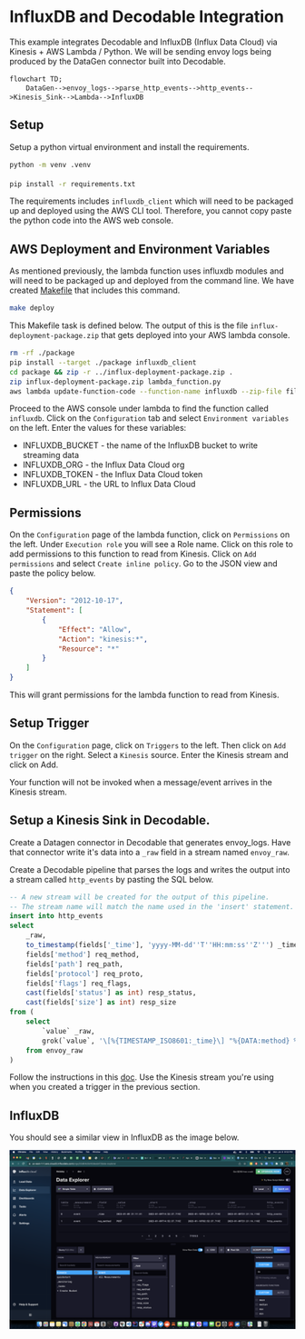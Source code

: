 # InfluxDB and Decodable Integration
This example integrates Decodable and InfluxDB (Influx Data Cloud) via Kinesis + AWS Lambda / Python. We will be sending envoy logs being produced by the DataGen connector built into Decodable.

```mermaid
flowchart TD;
    DataGen-->envoy_logs-->parse_http_events-->http_events-->Kinesis_Sink-->Lambda-->InfluxDB

```

## Setup
Setup a python virtual environment and install the requirements.

```bash
python -m venv .venv

pip install -r requirements.txt
```

The requirements includes `influxdb_client` which will need to be packaged up and deployed using the AWS CLI tool. Therefore, you cannot copy paste the python code into the AWS web console.

## AWS Deployment and Environment Variables
As mentioned previously, the lambda function uses influxdb modules and will need to be packaged up and deployed from the command line. We have created [Makefile](./Makefile) that includes this command.

```bash
make deploy
```

This Makefile task is defined below. The output of this is the file `influx-deployment-package.zip` that gets deployed into your AWS lambda console.

```bash
rm -rf ./package
pip install --target ./package influxdb_client
cd package && zip -r ../influx-deployment-package.zip .
zip influx-deployment-package.zip lambda_function.py
aws lambda update-function-code --function-name influxdb --zip-file fileb://influx-deployment-package.zip
```

Proceed to the AWS console under lambda to find the function called `influxdb`. Click on the `Configuration` tab and select `Environment variables` on the left. Enter the values for these variables:

- INFLUXDB_BUCKET - the name of the InfluxDB bucket to write streaming data
- INFLUXDB_ORG - the Influx Data Cloud org
- INFLUXDB_TOKEN - the Influx Data Cloud token
- INFLUXDB_URL - the URL to Influx Data Cloud

## Permissions
On the `Configuration` page of the lambda function, click on `Permissions` on the left. Under `Execution role` you will see a Role name. Click on this role to add permissions to this function to read from Kinesis. Click on `Add permissions` and select `Create inline policy`. Go to the JSON view and paste the policy below.

```json
{
    "Version": "2012-10-17",
    "Statement": [
        {
            "Effect": "Allow",
            "Action": "kinesis:*",
            "Resource": "*"
        }
    ]
}
```

This will grant permissions for the lambda function to read from Kinesis.

## Setup Trigger
On the `Configuration` page, click on `Triggers` to the left. Then click on `Add trigger` on the right. Select a `Kinesis` source. Enter the Kinesis stream and click on Add.

Your function will not be invoked when a message/event arrives in the Kinesis stream.

## Setup a Kinesis Sink in Decodable.
Create a Datagen connector in Decodable that generates envoy_logs. Have that connector write it's data into a `_raw` field in a stream named `envoy_raw`.

Create a Decodable pipeline that parses the logs and writes the output into a stream called `http_events` by pasting the SQL below.

```sql
-- A new stream will be created for the output of this pipeline.
-- The stream name will match the name used in the 'insert' statement.
insert into http_events
select
    _raw,
    to_timestamp(fields['_time'], 'yyyy-MM-dd''T''HH:mm:ss''Z''') _time,
    fields['method'] req_method,
    fields['path'] req_path,
    fields['protocol'] req_proto,
    fields['flags'] req_flags,
    cast(fields['status'] as int) resp_status,
    cast(fields['size'] as int) resp_size
from (
    select
        `value` _raw,
        grok(`value`, '\[%{TIMESTAMP_ISO8601:_time}\] "%{DATA:method} %{DATA:path} %{DATA:protocol}" %{INT:status} %{DATA:flags} %{INT:size}') fields
    from envoy_raw
)
```

Follow the instructions in this [doc](https://docs.decodable.co/docs/connector-reference-kinesis). Use the Kinesis stream you're using when you created a trigger in the previous section.

## InfluxDB
You should see a similar view in InfluxDB as the image below.

![alt](./influxdb.png)